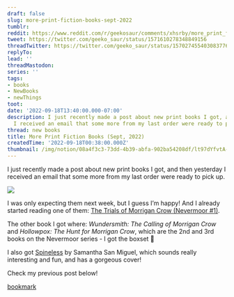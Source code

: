 ```yaml
---
draft: false
slug: more-print-fiction-books-sept-2022
tumblr:
reddit: https://www.reddit.com/r/geekosaur/comments/xhsrby/more_print_fiction_books_sept_2022/
tweet: https://twitter.com/geeko_saur/status/1571610278348849156
threadTwitter: https://twitter.com/geeko_saur/status/1570274554030837760
replyTo:
lead: ''
threadMastodon:
series: ''
tags:
- books
- NewBooks
- newThings
toot:
date: '2022-09-18T13:40:00.000-07:00'
description: I just recently made a post about new print books I got, and then yesterday
  I received an email that some more from my last order were ready to pick up.
thread: new books
title: More Print Fiction Books (Sept, 2022)
createdTime: '2022-09-18T00:38:00.000Z'
thumbnail: /img/notion/08a4f3c3-73dd-4b39-abfa-902ba54208df/lt97dYfvtA-1200.jpeg
---
```


I just recently made a post about new print books I got, and then yesterday I received an email that some more from my last order were ready to pick up.

![](/img/notion/08a4f3c3-73dd-4b39-abfa-902ba54208df/aphqx6CEvp-1200.jpeg)

I was only expecting them next week, but I guess I’m happy! And I already started reading one of them: [The Trials of Morrigan Crow (Nevermoor #1)](https://www.goodreads.com/book/show/34219873-the-trials-of-morrigan-crow).

The other book I got where: _Wundersmith: The Calling of Morrigan Crow_ and _Hollowpox: The Hunt for Morrigan Crow_, which are the 2nd and 3rd books on the Nevermoor series - I got the boxset 🙂

I also got [Spineless](https://www.goodreads.com/book/show/59131384-spineless) by Samantha San Miguel, which sounds really interesting and fun, and has a gorgeous cover!

Check my previous post below!

[bookmark](https://geekosaur.com/post/new-print-fiction-books-sept-2022/)